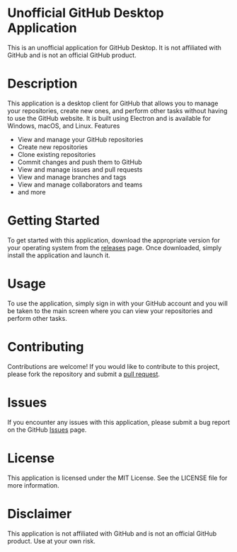 # Unofficial GitHub Desktop Application

This is an unofficial application for GitHub Desktop. It is not affiliated with GitHub and is not an official GitHub product.

# Description

This application is a desktop client for GitHub that allows you to manage your repositories, create new ones, and perform other tasks without having to use the GitHub website. It is built using Electron and is available for Windows, macOS, and Linux.
Features

- View and manage your GitHub repositories
- Create new repositories
- Clone existing repositories
- Commit changes and push them to GitHub
- View and manage issues and pull requests
- View and manage branches and tags
- View and manage collaborators and teams
- and more

# Getting Started

To get started with this application, download the appropriate version for your operating system from the [releases](https://github.com/AbdullahalyDev/unofficial-github-application/releases) page. Once downloaded, simply install the application and launch it.

# Usage

To use the application, simply sign in with your GitHub account and you will be taken to the main screen where you can view your repositories and perform other tasks.

# Contributing

Contributions are welcome! If you would like to contribute to this project, please fork the repository and submit a [pull request](https://github.com/AbdullahalyDev/unofficial-github-application/pulls).

# Issues

If you encounter any issues with this application, please submit a bug report on the GitHub [Issues](https://github.com/AbdullahalyDev/unofficial-github-application/issues) page.

# License

This application is licensed under the MIT License. See the LICENSE file for more information.

# Disclaimer

This application is not affiliated with GitHub and is not an official GitHub product. Use at your own risk.
